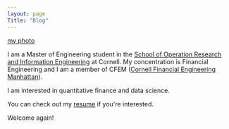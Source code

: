 ```yaml
---
layout: page
Title: "Blog"
---
```


[my photo]({{https://zhanhongtuyao.github.io}}/IMG_9335.jpg)

I am a Master of Engineering student in the [School of Operation Research and Information Engineering](https://www.orie.cornell.edu/orie) at Cornell. My concentration is Financial Engineering and I am a member of CFEM ([Cornell Financial Engineering Manhattan](https://www.orie.cornell.edu/orie/cfem)).

I am interested in quantitative finance and data science.

You can check out my [resume]({{zhanhongtuyao.github.io}}/Yao.Zhanhongtu.Resume.pdf) if you're interested.

Welcome again!

